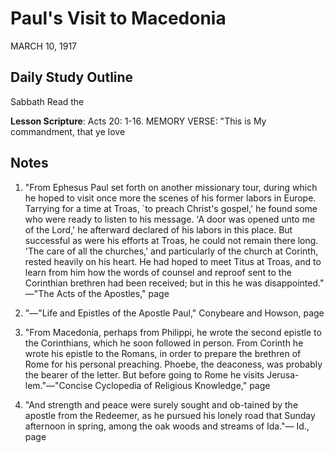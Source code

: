# Paul's Visit to Macedonia
MARCH 10, 1917

## Daily Study Outline

Sabbath Read the

**Lesson Scripture**: Acts 20: 1-16. MEMORY VERSE: "This is My commandment, that ye love

## Notes

1. "From Ephesus Paul set forth on another missionary tour, during which he hoped to visit once more the scenes of his former labors in Europe. Tarrying for a time at Troas, `to preach Christ's gospel,' he found some who were ready to listen to his message. 'A door was opened unto me of the Lord,' he afterward declared of his labors in this place. But successful as were his efforts at Troas, he could not remain there long. 'The care of all the churches,' and particularly of the church at Corinth, rested heavily on his heart. He had hoped to meet Titus at Troas, and to learn from him how the words of counsel and reproof sent to the Corinthian brethren had been received; but in this he was disappointed." —"The Acts of the Apostles," page

58. "—"Life and Epistles of the Apostle Paul," Conybeare and Howson, page

478. "From Macedonia, perhaps from Philippi, he wrote the second epistle to the Corinthians, which he soon followed in person. From Corinth he wrote his epistle to the Romans, in order to prepare the brethren of Rome for his personal preaching. Phoebe, the deaconess, was probably the bearer of the letter. But before going to Rome he visits Jerusa-lem."—"Concise Cyclopedia of Religious Knowledge," page

5. "And strength and peace were surely sought and ob-tained by the apostle from the Redeemer, as he pursued his lonely road that Sunday afternoon in spring, among the oak woods and streams of Ida."— Id., page
